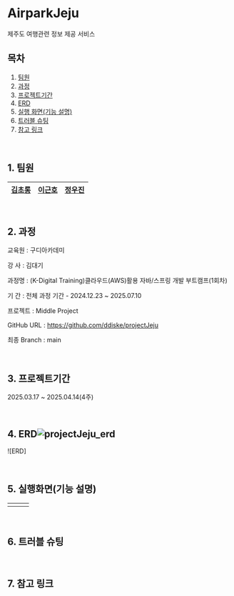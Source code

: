 # AirparkJeju
 제주도 여행관련 정보 제공 서비스


## 목차

1. [팀원](#1-팀원)
2. [과정](#2-과정)
3. [프로젝트기간](#3-프로젝트기간)
4. [ERD](#4-erd)
5. [실행 화면(기능 설명)](#5-실행화면기능-설명)
6. [트러블 슈팅](#6-트러블-슈팅)
7. [참고 링크](#7-참고-링크)

<br>

## 1. 팀원

| [김초롱]()  | [이근호](https://github.com/ddiske) | [정우진](https://github.com/WOOJIN0615) |
| :--------: | :--------: |:--------: |

<br>

## 2. 과정
교육원   : 구디아카데미

강  사   : 김대기

과정명   : (K-Digital Training)클라우드(AWS)활용 자바/스프링 개발 부트캠프(1회차)

기  간   : 전체 과정 기간 - 2024.12.23 ~ 2025.07.10

프로젝트 : Middle Project

GitHub URL  : https://github.com/ddiske/projectJeju

최종 Branch : main

<br>

## 3. 프로젝트기간
2025.03.17 ~ 2025.04.14(4주)


<br>

## 4. ERD![projectJeju_erd](https://github.com/user-attachments/assets/bcb404ac-8a7d-4039-b795-6575adc55214)

![ERD]

<br>

## 5. 실행화면(기능 설명)

|  |  |  |
| :--------: | :--------: | :--------: |
|  |  |  |


<br>

## 6. 트러블 슈팅


<br>

## 7. 참고 링크


<br>
